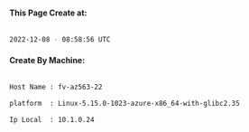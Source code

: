 
   
#### This Page Create at:

```bash

2022-12-08 - 08:58:56 UTC

```

#### Create By Machine:

```bash

Host Name : fv-az563-22

platform  : Linux-5.15.0-1023-azure-x86_64-with-glibc2.35

Ip Local  : 10.1.0.24

```

